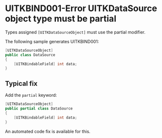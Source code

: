# UITKBIND001-Error UITKDataSource object type must be partial

Types assigned `[UITKDataSourceObject]` must use the partial modifier.

The following sample generates UITKBIND001:

```cs
[UITKDataSourceObject]
public class DataSource
{
    [UITKBindableField] int data;
}
```

## Typical fix

Add the `partial` keyword:

```cs
[UITKDataSourceObject]
public partial class DataSource
{
    [UITKBindableField] int data;
}
```

An automated code fix is available for this.
